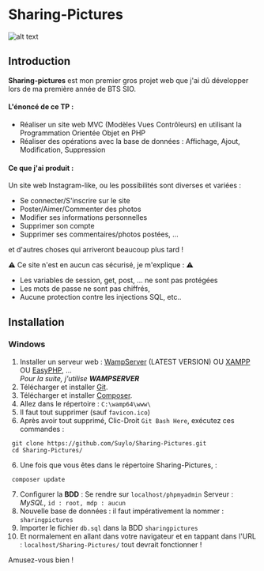 # **Sharing-Pictures**

![alt text](https://media.discordapp.net/attachments/804495777002291233/854698124295405588/unknown.png)

## **Introduction**
**Sharing-pictures** est mon premier gros projet web que j'ai dû développer lors de ma première année de BTS SIO.

#### L'énoncé de ce TP :
- Réaliser un site web MVC (Modèles Vues Contrôleurs) en utilisant la Programmation Orientée Objet en PHP
- Réaliser des opérations avec la base de données : Affichage, Ajout, Modification, Suppression

#### Ce que j'ai produit :
Un site web Instagram-like, ou les possibilités sont diverses et variées :  
-  Se connecter/S'inscrire sur le site
- Poster/Aimer/Commenter des photos
- Modifier ses informations personnelles
- Supprimer son compte
- Supprimer ses commentaires/photos postées, ...

et d'autres choses qui arriveront beaucoup plus tard !

⚠ Ce site n'est en aucun cas sécurisé, je m'explique : ⚠
- Les variables de session, get, post, ... ne sont pas protégées
- Les mots de passe ne sont pas chiffrés,
- Aucune protection contre les injections SQL, etc..  
  
## **Installation**

### Windows
1. Installer un serveur web : [WampServer](https://sourceforge.net/projects/wampserver/files/) (LATEST VERSION) OU [XAMPP](https://www.apachefriends.org/fr/index.html) OU [EasyPHP](https://www.easyphp.org/download.php), ...  
    *Pour la suite, j'utilise **WAMPSERVER***
2. Télécharger et installer [Git](https://git-scm.com/download/).
2. Télécharger et installer [Composer](https://getcomposer.org/download/).   
3. Allez dans le répertoire :  `C:\wamp64\www\`
4. Il faut tout supprimer (sauf `favicon.ico`)
5. Après avoir tout supprimé, Clic-Droit `Git Bash Here`, exécutez ces commandes : 
```
 git clone https://github.com/Suylo/Sharing-Pictures.git
 cd Sharing-Pictures/
```
6. Une fois que vous êtes dans le répertoire Sharing-Pictures,  :
```
 composer update
```
7. Configurer la **BDD** : 
Se rendre sur `localhost/phpmyadmin`
Serveur : *MySQL*, `id : root, mdp : aucun` 
8. Nouvelle base de données : il faut impérativement la nommer : `sharingpictures`
9. Importer le fichier `db.sql` dans la BDD `sharingpictures`
10. Et normalement en allant dans votre navigateur et en tappant dans l'URL : `localhost/Sharing-Pictures/` tout devrait fonctionner !

Amusez-vous bien !
